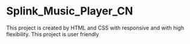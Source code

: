 # Splink_Music_Player_CN
This project is created by HTML and CSS with responsive and with high flexibility. This project is user friendly 
